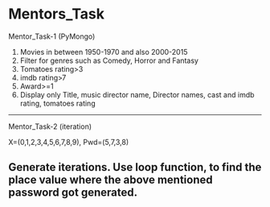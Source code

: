 # Mentors_Task
Mentor_Task-1 (PyMongo)
1)  Movies in between 1950-1970 and also 2000-2015 
2)  Filter for genres such as Comedy, Horror and Fantasy
3)  Tomatoes rating>3
4)  imdb rating>7
5)  Award>=1
6)  Display only Title, music director name, Director names, cast and imdb rating, tomatoes rating
------------------------------------------------------------------------------------------------------
Mentor_Task-2 (iteration)

X=(0,1,2,3,4,5,6,7,8,9),
Pwd=(5,7,3,8)

Generate iterations. Use loop function, to find the place value where the above mentioned password got generated.
-------------------------------------------------------------------------------------------------------
